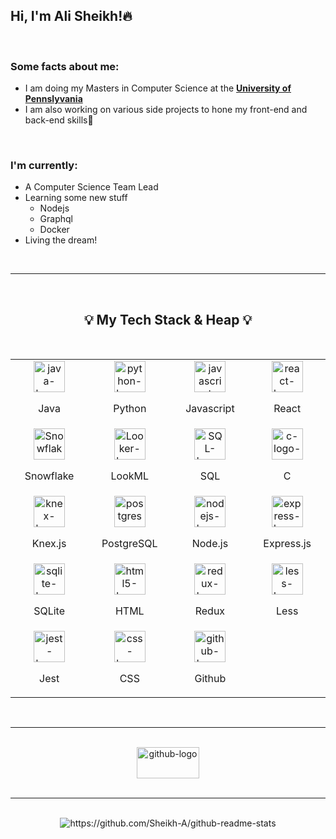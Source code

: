 <!-- About Me -->

<h2> Hi, I'm Ali Sheikh!🔥 </h2>

<br/>

<h3>Some facts about me:</h3>

- I am doing my Masters in Computer Science at the **[University of Pennslyvania](https://www.upenn.edu/ "UPENN Website")**
- I am also working on various side projects to hone my front-end and back-end skills🤔


<br/>

<h3>I'm currently: </h3>

- A Computer Science Team Lead
- Learning some new stuff
  - Nodejs
  - Graphql
  - Docker
- Living the dream!

<br/>

---

<br/>

<h2 align="center"> 💡 My Tech Stack & Heap 💡 </h2>

<br/>

<table align="center">
<tbody>
<!-- First row -->
<tr>
<td width="250px" height="100px">

<div align="center">
<img src="https://cdn.svgporn.com/logos/java.svg" alt="java-logo-svgporn" width="50" height="50"/>
<p align="center">Java</p>

</div>

</td>

<td>

<div align="center">
<img src="https://cdn.svgporn.com/logos/python.svg" alt="python-logo-svgporn" width="50" height="50"/>
<p align="center">Python</p>
</div>

</td>

<td width="250px" height="100px">

<div align="center">
<img src="https://cdn.svgporn.com/logos/javascript.svg" alt="javascript-logo-svgporn" width="50" height="50"/>
<p align="center">Javascript</p>

</div>

</td>



<td width="250px" height="100px">

<div align="center">
<img src="https://cdn.svgporn.com/logos/react.svg" alt="react-logo-svgporn" width="50" height="50"/>
<p align="center">React</p>

</div>

</td>
</tr>

<!-- Second row -->
<tr>
<td>

<div align="center">
<img src="https://img2.pngio.com/periscope-data-partners-snowflake-computing-logo-clipart-snowflake-computing-png-840_873.png" alt="Snowflake-logo-svgporn" width="50" height="50"/>
<p align="center">Snowflake</p>
</div>

</td>
<td>

<div align="center">
<img src="https://avatars0.githubusercontent.com/u/1437874?s=400&v=4" alt="Looker-logo-svgporn" width="50" height="50"/>
<p align="center">LookML</p>
</div>

</td>
<td>

<div align="center">
<img src="https://img.favpng.com/24/5/0/microsoft-azure-sql-database-microsoft-sql-server-png-favpng-m5nRd6sMtpuCETGtdmwQyyTfH.jpg" alt="SQL-logo-svgporn" width="50" height="50"/>
<p align="center">SQL</p>
</div>

</td>

<td>

<div align="center">
<img src="https://cdn.svgporn.com/logos/c.svg" alt="c-logo-svgporn" width="50" height="50"/>
<p align="center">C</p>
</div>

</td>


</tr>

<!-- Third row -->
<tr>

<td>

<div align="center">
<img src="https://cdn.svgporn.com/logos/knex.svg" alt="knex-logo-svgporn" width="50" height="50"/>
<p align="center">Knex.js</p>
</div>

</td>

<td>

<div align="center">
<img src="https://cdn.svgporn.com/logos/postgresql.svg" alt="postgres-logo-svgporn" width="50" height="50"/>
<p align="center">PostgreSQL</p>
</div>

</td>
<td>

<div align="center">
<img src="https://cdn.svgporn.com/logos/nodejs.svg" alt="nodejs-logo-svgporn" width="50" height="50"/>
<p align="center">Node.js</p>
</div>

</td>

<td>
<div align="center">
<img src="https://cdn.svgporn.com/logos/express.svg" alt="express-logo-svgporn" width="50" height="50"/>
<p align="center">Express.js</p>
</div>

</td>
</tr>

<!-- Fourth row -->
<tr>
<td>

<div align="center">
<img src="https://cdn.svgporn.com/logos/sqlite.svg" alt="sqlite-logo-svgporn" width="50" height="50"/>
<p align="center">SQLite</p>
</div>

</td>

<td width="250px" height="100px">

<div align="center">
<img src="https://cdn.svgporn.com/logos/html-5.svg" alt="html5-logo-svgporn" width="50" height="50"/>
<p align="center">HTML</p>
</div>

</td>

<td>

<div align="center">
<img src="https://cdn.svgporn.com/logos/redux.svg" alt="redux-logo-svgporn" width="50" height="50"/>
<p align="center">Redux</p>
</div>

</td>

<td>

<div align="center">
<img src="https://cdn.svgporn.com/logos/less.svg" alt="less-logo-svgporn" width="50" height="50"/>
<p align="center">Less</p>
</div>

</td>

</tr>



<!-- Fifth row -->

<tr>

<td>

<div align="center">
<img src="https://cdn.svgporn.com/logos/jest.svg" alt="jest-logo-svgporn" width="50" height="50"/>
<p align="center">Jest</p>
</div>

</td>


<td width="250px" height="100px">

<div align="center">

<img src="https://cdn.svgporn.com/logos/css-3.svg" alt="css-logo-svgporn" width="50" height="50"/>
<p align="center">CSS</p>

</div>

</td>

<td>

<div align="center">
<img src="https://cdn.svgporn.com/logos/github-icon.svg" alt="github-logo-svgporn" width="50" height="50"/>
<p align="center">Github</p>
</div>

</td>


</tr>
</tbody>
</table>

<br/>

---

<br/>
<div align="center">
 <img src="https://cdn.svgporn.com/logos/github.svg" alt="github-logo" width="100" height="50" align="center"/>
</div>

<br/>

---

<br/>

<div align="center">
<!-- <img src="https://github-readme-stats.vercel.app/api/top-langs/?username=Sheikh-A&hide=html&theme=onedark" alt="https://github.com/Sheikh-A/github-readme-stats" align="left"/> -->

<img src="https://github-readme-stats.vercel.app/api?username=Sheikh-A&hide=stars&theme=onedark" alt="https://github.com/Sheikh-A/github-readme-stats" align="center"/>
</div>
